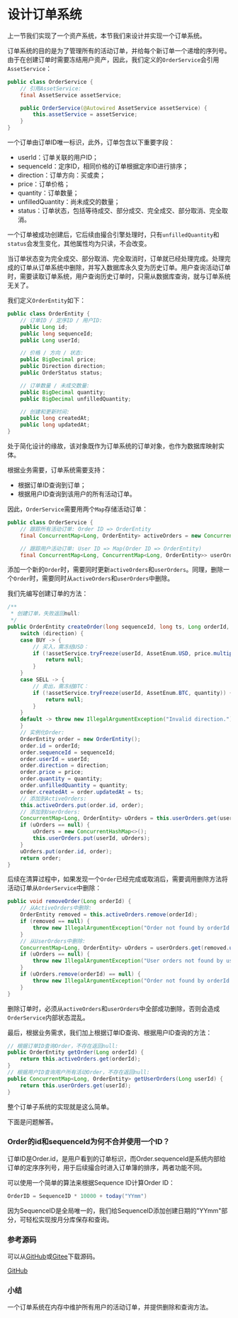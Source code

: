 # 设计订单系统

上一节我们实现了一个资产系统，本节我们来设计并实现一个订单系统。

订单系统的目的是为了管理所有的活动订单，并给每个新订单一个递增的序列号。由于在创建订单时需要冻结用户资产，因此，我们定义的`OrderService`会引用`AssetService`：

```java
public class OrderService {
    // 引用AssetService:
    final AssetService assetService;

    public OrderService(@Autowired AssetService assetService) {
        this.assetService = assetService;
    }
}
```

一个订单由订单ID唯一标识，此外，订单包含以下重要字段：

- userId：订单关联的用户ID；
- sequenceId：定序ID，相同价格的订单根据定序ID进行排序；
- direction：订单方向：买或卖；
- price：订单价格；
- quantity：订单数量；
- unfilledQuantity：尚未成交的数量；
- status：订单状态，包括等待成交、部分成交、完全成交、部分取消、完全取消。

一个订单被成功创建后，它后续由撮合引擎处理时，只有`unfilledQuantity`和`status`会发生变化，其他属性均为只读，不会改变。

当订单状态变为完全成交、部分取消、完全取消时，订单就已经处理完成。处理完成的订单从订单系统中删除，并写入数据库永久变为历史订单。用户查询活动订单时，需要读取订单系统，用户查询历史订单时，只需从数据库查询，就与订单系统无关了。

我们定义`OrderEntity`如下：

```java
public class OrderEntity {
    // 订单ID / 定序ID / 用户ID:
    public Long id;
    public long sequenceId;
    public Long userId;

    // 价格 / 方向 / 状态:
    public BigDecimal price;
    public Direction direction;
    public OrderStatus status;

    // 订单数量 / 未成交数量:
    public BigDecimal quantity;
    public BigDecimal unfilledQuantity;

    // 创建和更新时间:
    public long createdAt;
    public long updatedAt;
}
```

处于简化设计的缘故，该对象既作为订单系统的订单对象，也作为数据库映射实体。

根据业务需要，订单系统需要支持：

- 根据订单ID查询到订单；
- 根据用户ID查询到该用户的所有活动订单。

因此，`OrderService`需要用两个`Map`存储活动订单：

```java
public class OrderService {
    // 跟踪所有活动订单: Order ID => OrderEntity
    final ConcurrentMap<Long, OrderEntity> activeOrders = new ConcurrentHashMap<>();

    // 跟踪用户活动订单: User ID => Map(Order ID => OrderEntity)
    final ConcurrentMap<Long, ConcurrentMap<Long, OrderEntity>> userOrders = new ConcurrentHashMap<>();
```

添加一个新的`Order`时，需要同时更新`activeOrders`和`userOrders`。同理，删除一个`Order`时，需要同时从`activeOrders`和`userOrders`中删除。

我们先编写创建订单的方法：

```java
/**
 * 创建订单，失败返回null:
 */
public OrderEntity createOrder(long sequenceId, long ts, Long orderId, Long userId, Direction direction, BigDecimal price, BigDecimal quantity) {
    switch (direction) {
    case BUY -> {
        // 买入，需冻结USD：
        if (!assetService.tryFreeze(userId, AssetEnum.USD, price.multiply(quantity))) {
            return null;
        }
    }
    case SELL -> {
        // 卖出，需冻结BTC：
        if (!assetService.tryFreeze(userId, AssetEnum.BTC, quantity)) {
            return null;
        }
    }
    default -> throw new IllegalArgumentException("Invalid direction.");
    }
    // 实例化Order:
    OrderEntity order = new OrderEntity();
    order.id = orderId;
    order.sequenceId = sequenceId;
    order.userId = userId;
    order.direction = direction;
    order.price = price;
    order.quantity = quantity;
    order.unfilledQuantity = quantity;
    order.createdAt = order.updatedAt = ts;
    // 添加到ActiveOrders:
    this.activeOrders.put(order.id, order);
    // 添加到UserOrders:
    ConcurrentMap<Long, OrderEntity> uOrders = this.userOrders.get(userId);
    if (uOrders == null) {
        uOrders = new ConcurrentHashMap<>();
        this.userOrders.put(userId, uOrders);
    }
    uOrders.put(order.id, order);
    return order;
}
```

后续在清算过程中，如果发现一个`Order`已经完成或取消后，需要调用删除方法将活动订单从`OrderService`中删除：

```java
public void removeOrder(Long orderId) {
    // 从ActiveOrders中删除:
    OrderEntity removed = this.activeOrders.remove(orderId);
    if (removed == null) {
        throw new IllegalArgumentException("Order not found by orderId in active orders: " + orderId);
    }
    // 从UserOrders中删除:
    ConcurrentMap<Long, OrderEntity> uOrders = userOrders.get(removed.userId);
    if (uOrders == null) {
        throw new IllegalArgumentException("User orders not found by userId: " + removed.userId);
    }
    if (uOrders.remove(orderId) == null) {
        throw new IllegalArgumentException("Order not found by orderId in user orders: " + orderId);
    }
}
```

删除订单时，必须从`activeOrders`和`userOrders`中全部成功删除，否则会造成`OrderService`内部状态混乱。

最后，根据业务需求，我们加上根据订单ID查询、根据用户ID查询的方法：

```java
// 根据订单ID查询Order，不存在返回null:
public OrderEntity getOrder(Long orderId) {
    return this.activeOrders.get(orderId);
}
// 根据用户ID查询用户所有活动Order，不存在返回null:
public ConcurrentMap<Long, OrderEntity> getUserOrders(Long userId) {
    return this.userOrders.get(userId);
}
```

整个订单子系统的实现就是这么简单。

下面是问题解答。

### Order的id和sequenceId为何不合并使用一个ID？

订单ID是Order.id，是用户看到的订单标识，而Order.sequenceId是系统内部给订单的定序序列号，用于后续撮合时进入订单簿的排序，两者功能不同。

可以使用一个简单的算法来根据Sequence ID计算Order ID：

```java
OrderID = SequenceID * 10000 + today("YYmm")
```

因为SequenceID是全局唯一的，我们给SequenceID添加创建日期的"YYmm"部分，可轻松实现按月分库保存和查询。

### 参考源码

可以从[GitHub](https://github.com/youkechaung/warpexchange/tree/main/step-by-step/step-3)或[Gitee](https://gitee.com/liaoxuefeng/warpexchange/tree/main/step-by-step/step-3/)下载源码。

<a class="git-explorer" href="https://github.com/youkechaung/warpexchange/tree/main/step-by-step/step-3">GitHub</a>

### 小结

一个订单系统在内存中维护所有用户的活动订单，并提供删除和查询方法。
